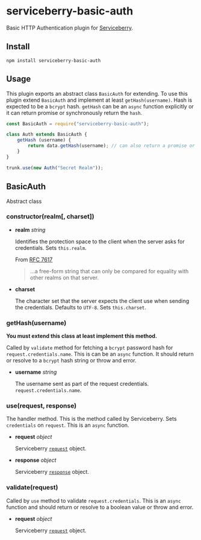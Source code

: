 serviceberry-basic-auth
=======================

Basic HTTP Authentication plugin for [Serviceberry](https://serviceberry.js.org).

Install
-------

```shell-script
npm install serviceberry-basic-auth
```

Usage
-----

This plugin exports an abstract class `BasicAuth` for extending. To use this
plugin extend `BasicAuth` and implement at least `getHash(username)`. Hash is
expected to be a `bcrypt` hash. `getHash` can be an `async` function explicitly
or it can return promise or synchronously return the `hash`.

```javascript
const BasicAuth = require("serviceberry-basic-auth");

class Auth extends BasicAuth {
	getHash (username) {
		return data.getHash(username); // can also return a promise or use async/await
	}
}

trunk.use(new Auth("Secret Realm"));
```

BasicAuth
---------
Abstract class

### constructor(realm[, charset])

  - **realm** *string*

    Identifies the protection space to the client when the server asks
	for credentials. Sets `this.realm`.

    From [RFC 7617](https://tools.ietf.org/html/rfc7617#section-2)

	> ...a free-form string that can only be compared for equality
	> with other realms on that server.

  - **charset**

    The character set that the server expects the client use when sending
	the credentials. Defaults to `UTF-8`. Sets `this.charset`.

### getHash(username)

**You must extend this class at least implement this method.**

Called by `validate` method for fetching a `bcrypt` password hash for
`request.credentials.name`. This is can be an `async` function. It should
return or resolve to a `bcrypt` hash string or throw and error.

  - **username** *string*

    The username sent as part of the request credentials. `request.credentials.name`.

### use(request, response)

The handler method. This is the method called by Serviceberry. Sets `credentials`
on `request`. This is an `async` function.

  - **request** *object*

    Serviceberry [`request`](https://serviceberry.js.org/docs/request.html) object.

  - **response** *object*

    Serviceberry [`response`](https://serviceberry.js.org/docs/response.html) object.

### validate(request)

Called by `use` method to validate `request.credentials`. This is an `async`
function and should return or resolve to a boolean value or throw and error.

  - **request** *object*

    Serviceberry [`request`](https://serviceberry.js.org/docs/request.html) object.
